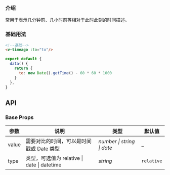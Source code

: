 ### 介绍

常用于表示几分钟前、几小时前等相对于此时此刻的时间描述。

### 基础用法

```html
<!--基础-->
<v-timeago :to="to"/>
```

```js
export default {
  data() {
    return {
      to: new Date().getTime() - 60 * 60 * 1000
    }
  },
}
```

## API

### Base Props

| 参数   | 说明           | 类型      | 默认值 |
| ------ | -------------- | --------- | ------ |
| value | 需要对比的时间，可以是时间戳或 Date 类型  | _number \| string \| date_ | _    |
| type | 类型，可选值为 relative \| date \| datetime | _string_  | `relative`    |
